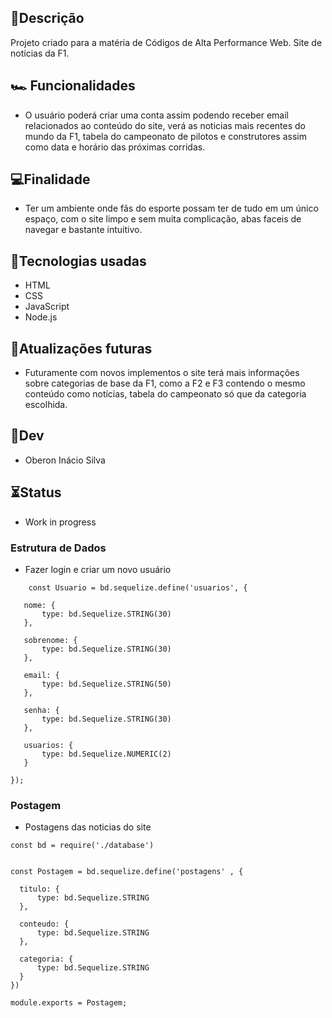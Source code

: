 ## 💬Descrição  
Projeto criado para a matéria de Códigos de Alta Performance Web. Site de notícias da F1.
## :racing_car: Funcionalidades
- O usuário poderá criar uma conta assim podendo receber email relacionados ao conteúdo do site, verá as noticias mais recentes do mundo da F1, tabela do campeonato de pilotos e construtores assim como data e horário das próximas corridas.
## 💻Finalidade
- Ter um ambiente onde fãs do esporte possam ter de tudo em um único espaço, com o site limpo e sem muita complicação, abas faceis de navegar e bastante intuitivo.
## 🤖Tecnologias usadas
- HTML
- CSS
- JavaScript
- Node.js
## 📂Atualizações futuras
- Futuramente com novos implementos o site terá mais informações sobre categorias de base da F1, como a F2 e F3 contendo o mesmo conteúdo como notícias, tabela do campeonato só que da categoria escolhida.
## 👤Dev
- Oberon Inácio Silva
## ⏳Status
- Work in progress

### Estrutura de Dados
 
 * Fazer login e criar um novo usuário 
 ~~~ MySql
     const Usuario = bd.sequelize.define('usuarios', {

    nome: {
        type: bd.Sequelize.STRING(30)
    },

    sobrenome: {
        type: bd.Sequelize.STRING(30)
    },

    email: {
        type: bd.Sequelize.STRING(50)
    },

    senha: {
        type: bd.Sequelize.STRING(30)
    },

    usuarios: {
        type: bd.Sequelize.NUMERIC(2)
    }

}); 

~~~~

### Postagem

  * Postagens das noticias do site
  ~~~~MySql
  const bd = require('./database')


const Postagem = bd.sequelize.define('postagens' , {

    titulo: {
        type: bd.Sequelize.STRING
    },

    conteudo: {
        type: bd.Sequelize.STRING
    },
    
    categoria: {
        type: bd.Sequelize.STRING
    }
})

module.exports = Postagem;
   ~~~~
